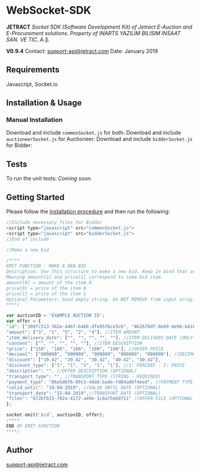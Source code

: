 
# WebSocket-SDK

**JETRACT**
*Socket SDK (Software Development Kit) of Jetract E-Auction and E-Procurement solutions.
Property of INARTS YAZILIM BILISIM INSAAT SAN. VE TIC. A.Ş.*

**V0.9.4**
Contact: support-api@jetract.com
Date: January 2019

## Requirements

Javascript, Socket.io

## Installation & Usage

### Manual Installation

Download and include `commonSocket.js` for both:
Download and include `auctioneerSocket.js` for Auctioneer:
Download and include `bidderSocket.js` for Bidder:

## Tests

To run the unit tests:
*Coming soon.*

## Getting Started

Please follow the [installation procedure](#installation--usage) and then run the following:

```javascript
//Include necessary files for Bidder
<script type="javascript" src="commonSocket.js">
<script type="javascript" src="bidderSocket.js">
//End of include

//Make a new bid

/****
EMIT FUNCTION - MAKE A NEW BID
Description: Use this structure to make a new bid. Keep in mind that array data inputs are sorted accordingly if you have multiple items in auction.
Meaning amount[1] and price[1] correspond to same bid item.
amount[0] = amount of the item 0
price[0] = price of the item 0
price[1] = price of the item 1
Optional Parameters: Send empty string. Do NOT REMOVE from input array.
****/

var auctionID = 'EXAMPLE AUCTION ID';
var offer = {
"id": ["309fc513-362e-446f-b466-dfe95f8ce3cb", "862670df-9e69-4e9b-b416-10246033c818", "9d8fdb64-c1f3-4a6b-a04e-9085d47f66ec", "6f989df1-fb1a-4547-ab73-94d3247b9295", "cbd17951-931c-472f-8ba0-ed39858d2d8f"], //ITEM ID
"amount": ["3", "1", "5", "2", "4"], //ITEM AMOUNT
"item_delivery_date": ["", "", "", "", ""], //ITEM DELIVERY DATE (ONLY IF THE requestDeliveryDateForItems IS TURNED ON)
"content": ["", "", "", "", ""], //ITEM DESCRIPTION
"price": ["150", "100", "100", "100", "100"], //OFFER PRICE
"decimal": ["000000", "000000", "000000", "000000", "000000"], //DECIMAL PART OF THE OFFER
"discount": ["10.42", "20.42", "30.42", "40.42", "50.42"],
"discount_type": ["1", "1", "1", "1", "1"], //1: PERCENT - 2: PRICE
"description": "", //OFFER DESCRIPTION (OPTIONAL)
"transport_type": "", //TRANSPORT_TYPE (STRING - REQUIRED)
"payment_type": "86a5d0f6-09c5-4da8-bade-fd84ad6f4eed", //PAYMENT TYPE ID (REQUIRED)
"valid_until": "10-04-2019", //VALID UNTIL DATE (OPTIONAL)
"transport_date": "15-04-2019",//TRANSPORT DATE (OPTIONAL)
"files": "672bfb15-782a-4172-a49e-1c8a75eb0711" //OFFER FILE (OPTIONAL)
};

socket.emit('bid', auctionID, offer);
/****
END OF EMIT FUNCTION
****/
```


## Author

support-api@jetract.com



